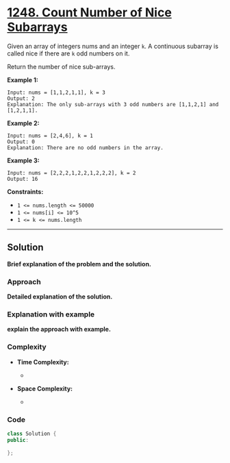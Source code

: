 
# [1248. Count Number of Nice Subarrays](https://leetcode.com/problems/count-number-of-nice-subarrays/description)

Given an array of integers nums and an integer `k`. A continuous subarray is called nice if there are `k` odd numbers on it.

Return the number of nice sub-arrays.

**Example 1:**

    Input: nums = [1,1,2,1,1], k = 3
    Output: 2
    Explanation: The only sub-arrays with 3 odd numbers are [1,1,2,1] and [1,2,1,1].

**Example 2:**

    Input: nums = [2,4,6], k = 1
    Output: 0
    Explanation: There are no odd numbers in the array.

**Example 3:**

    Input: nums = [2,2,2,1,2,2,1,2,2,2], k = 2
    Output: 16
 
**Constraints:**

- `1 <= nums.length <= 50000`
- `1 <= nums[i] <= 10^5`
- `1 <= k <= nums.length`

---

## Solution

**Brief explanation of the problem and the solution.**

### Approach

**Detailed explanation of the solution.**

### Explanation with example

**explain the approach with example.**

### Complexity

- **Time Complexity:**

    - 

- **Space Complexity:**

    - 

### Code

```cpp
class Solution {
public:
    
};
```